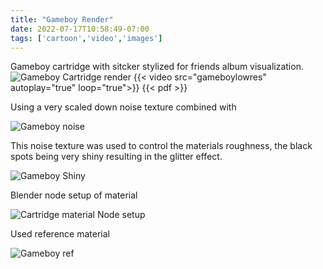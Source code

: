 ```yaml
---
title: "Gameboy Render"
date: 2022-07-17T10:58:49-07:00
tags: ['cartoon','video','images']
---
```

Gameboy cartridge with sitcker stylized for friends 
album visualization.
![Gameboy Cartridge render](/gameboystatic.png)
{{< video src="gameboylowres" autoplay="true" loop="true">}}
{{< pdf >}}

Using a very scaled down noise texture combined with 

![Gameboy noise](/gbcartnoise.png)

This noise texture was used to control the materials roughness,
the black spots being very shiny resulting in the glitter effect.

![Gameboy Shiny](/gbcartshiny.webp)

Blender node setup of material

![Cartridge material Node setup](/gbcartnodes.png)

Used reference material

![Gameboy ref](/gbgold.jpg)
